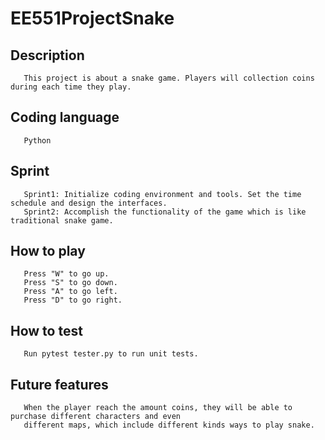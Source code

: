 # EE551ProjectSnake

## Description 
```
   This project is about a snake game. Players will collection coins during each time they play.    
```

## Coding language
```
   Python
```

## Sprint
```
   Sprint1: Initialize coding environment and tools. Set the time schedule and design the interfaces.
   Sprint2: Accomplish the functionality of the game which is like traditional snake game.
```
## How to play
```
   Press "W" to go up.
   Press "S" to go down.
   Press "A" to go left.
   Press "D" to go right.
```
## How to test
```
   Run pytest tester.py to run unit tests.
```
## Future features
```
   When the player reach the amount coins, they will be able to purchase different characters and even 
   different maps, which include different kinds ways to play snake.
```
